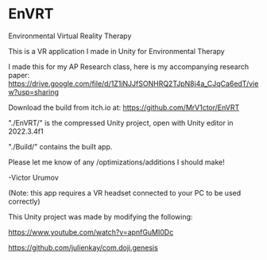 # EnVRT
 Environmental Virtual Reality Therapy 

This is a VR application I made in Unity for Environmental Therapy

I made this for my AP Research class, here is my accompanying research paper: https://drive.google.com/file/d/1Z1iNJJfSONHRQ2TJpN8j4a_CJqCa6edT/view?usp=sharing

Download the build from itch.io at: https://github.com/MrV1ctor/EnVRT

"./EnVRT/" is the compressed Unity project, open with Unity editor in 2022.3.4f1

"./Build/" contains the built app.

Please let me know of any /optimizations/additions I should make!

-Victor Urumov


(Note: this app requires a VR headset connected to your PC to be used correctly)






This Unity project was made by modifying the following:

https://www.youtube.com/watch?v=apnfGuMI0Dc

https://github.com/julienkay/com.doji.genesis
